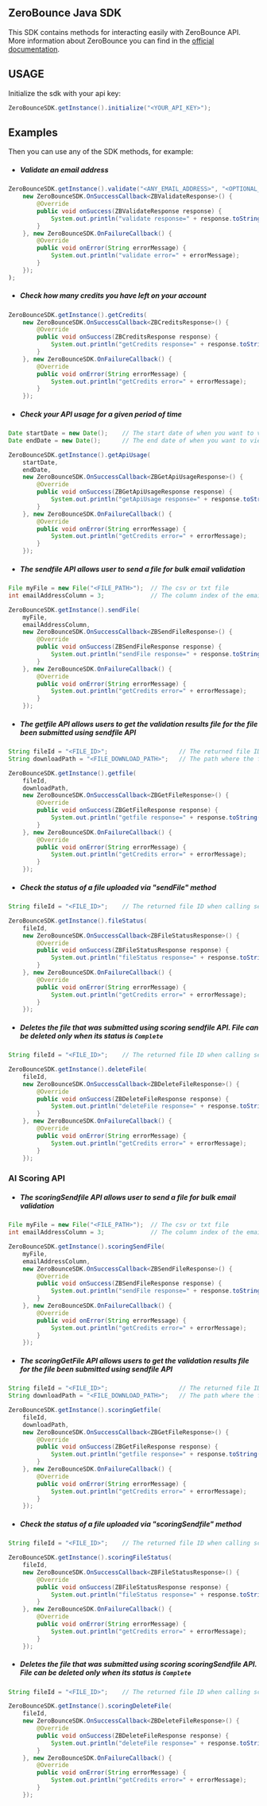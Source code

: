 ## ZeroBounce Java SDK
This SDK contains methods for interacting easily with ZeroBounce API.
More information about ZeroBounce you can find in the [official documentation](https://www.zerobounce.net/docs/).

## USAGE
Initialize the sdk with your api key:
```java 
ZeroBounceSDK.getInstance().initialize("<YOUR_API_KEY>");
```

## Examples
Then you can use any of the SDK methods, for example:
* ##### Validate an email address
```java
ZeroBounceSDK.getInstance().validate("<ANY_EMAIL_ADDRESS>", "<OPTIONAL_IP_ADDRESS>",
    new ZeroBounceSDK.OnSuccessCallback<ZBValidateResponse>() {
        @Override
        public void onSuccess(ZBValidateResponse response) {
            System.out.println("validate response=" + response.toString());
        }
    }, new ZeroBounceSDK.OnFailureCallback() {
        @Override
        public void onError(String errorMessage) {
            System.out.println("validate error=" + errorMessage);
        }
    });
);
```
* ##### Check how many credits you have left on your account
```java
ZeroBounceSDK.getInstance().getCredits(
    new ZeroBounceSDK.OnSuccessCallback<ZBCreditsResponse>() {
        @Override
        public void onSuccess(ZBCreditsResponse response) {
            System.out.println("getCredits response=" + response.toString());
        }
    }, new ZeroBounceSDK.OnFailureCallback() {
        @Override
        public void onError(String errorMessage) {
            System.out.println("getCredits error=" + errorMessage);
        }
    });
```
* ##### Check your API usage for a given period of time
```java
Date startDate = new Date();    // The start date of when you want to view API usage
Date endDate = new Date();      // The end date of when you want to view API usage

ZeroBounceSDK.getInstance().getApiUsage(
    startDate, 
    endDate, 
    new ZeroBounceSDK.OnSuccessCallback<ZBGetApiUsageResponse>() {
        @Override
        public void onSuccess(ZBGetApiUsageResponse response) {
            System.out.println("getApiUsage response=" + response.toString());
        }
    }, new ZeroBounceSDK.OnFailureCallback() {
        @Override
        public void onError(String errorMessage) {
            System.out.println("getCredits error=" + errorMessage);
        }
    });

```
* ##### The sendfile API allows user to send a file for bulk email validation
```java
File myFile = new File("<FILE_PATH>");  // The csv or txt file
int emailAddressColumn = 3;             // The column index of the email address in the file. Index starts at 1

ZeroBounceSDK.getInstance().sendFile(
    myFile,
    emailAddressColumn,
    new ZeroBounceSDK.OnSuccessCallback<ZBSendFileResponse>() {
        @Override
        public void onSuccess(ZBSendFileResponse response) {
            System.out.println("sendFile response=" + response.toString());
        }
    }, new ZeroBounceSDK.OnFailureCallback() {
        @Override
        public void onError(String errorMessage) {
            System.out.println("getCredits error=" + errorMessage);
        }
    });
```
* ##### The getfile API allows users to get the validation results file for the file been submitted using sendfile API
```java
String fileId = "<FILE_ID>";                    // The returned file ID when calling sendfile API
String downloadPath = "<FILE_DOWNLOAD_PATH>";   // The path where the file will be downloaded

ZeroBounceSDK.getInstance().getfile(
    fileId,
    downloadPath,
    new ZeroBounceSDK.OnSuccessCallback<ZBGetFileResponse>() {
        @Override
        public void onSuccess(ZBGetFileResponse response) {
            System.out.println("getfile response=" + response.toString());
        }
    }, new ZeroBounceSDK.OnFailureCallback() {
        @Override
        public void onError(String errorMessage) {
            System.out.println("getCredits error=" + errorMessage);
        }
    });
```
* ##### Check the status of a file uploaded via "sendFile" method
```java
String fileId = "<FILE_ID>";    // The returned file ID when calling sendfile API

ZeroBounceSDK.getInstance().fileStatus(
    fileId,
    new ZeroBounceSDK.OnSuccessCallback<ZBFileStatusResponse>() {
        @Override
        public void onSuccess(ZBFileStatusResponse response) {
            System.out.println("fileStatus response=" + response.toString());
        }
    }, new ZeroBounceSDK.OnFailureCallback() {
        @Override
        public void onError(String errorMessage) {
            System.out.println("getCredits error=" + errorMessage);
        }
    });
```
* ##### Deletes the file that was submitted using scoring sendfile API. File can be deleted only when its status is _`Complete`_
```java
String fileId = "<FILE_ID>";    // The returned file ID when calling sendfile API

ZeroBounceSDK.getInstance().deleteFile(
    fileId,
    new ZeroBounceSDK.OnSuccessCallback<ZBDeleteFileResponse>() {
        @Override
        public void onSuccess(ZBDeleteFileResponse response) {
            System.out.println("deleteFile response=" + response.toString());
        }
    }, new ZeroBounceSDK.OnFailureCallback() {
        @Override
        public void onError(String errorMessage) {
            System.out.println("getCredits error=" + errorMessage);
        }
    });
```

### AI Scoring API

* ##### The scoringSendfile API allows user to send a file for bulk email validation
```java
File myFile = new File("<FILE_PATH>");  // The csv or txt file
int emailAddressColumn = 3;             // The column index of the email address in the file. Index starts at 1

ZeroBounceSDK.getInstance().scoringSendFile(
    myFile,
    emailAddressColumn,
    new ZeroBounceSDK.OnSuccessCallback<ZBSendFileResponse>() {
        @Override
        public void onSuccess(ZBSendFileResponse response) {
            System.out.println("sendFile response=" + response.toString());
        }
    }, new ZeroBounceSDK.OnFailureCallback() {
        @Override
        public void onError(String errorMessage) {
            System.out.println("getCredits error=" + errorMessage);
        }
    });
```
* ##### The scoringGetFile API allows users to get the validation results file for the file been submitted using sendfile API
```java
String fileId = "<FILE_ID>";                    // The returned file ID when calling scoringSendfile API
String downloadPath = "<FILE_DOWNLOAD_PATH>";   // The path where the file will be downloaded

ZeroBounceSDK.getInstance().scoringGetfile(
    fileId,
    downloadPath,
    new ZeroBounceSDK.OnSuccessCallback<ZBGetFileResponse>() {
        @Override
        public void onSuccess(ZBGetFileResponse response) {
            System.out.println("getfile response=" + response.toString());
        }
    }, new ZeroBounceSDK.OnFailureCallback() {
        @Override
        public void onError(String errorMessage) {
            System.out.println("getCredits error=" + errorMessage);
        }
    });
```
* ##### Check the status of a file uploaded via "scoringSendfile" method
```java
String fileId = "<FILE_ID>";    // The returned file ID when calling scoringSendfile API

ZeroBounceSDK.getInstance().scoringFileStatus(
    fileId,
    new ZeroBounceSDK.OnSuccessCallback<ZBFileStatusResponse>() {
        @Override
        public void onSuccess(ZBFileStatusResponse response) {
            System.out.println("fileStatus response=" + response.toString());
        }
    }, new ZeroBounceSDK.OnFailureCallback() {
        @Override
        public void onError(String errorMessage) {
            System.out.println("getCredits error=" + errorMessage);
        }
    });
```
* ##### Deletes the file that was submitted using scoring scoringSendfile API. File can be deleted only when its status is _`Complete`_
```java
String fileId = "<FILE_ID>";    // The returned file ID when calling scoringSendfile API

ZeroBounceSDK.getInstance().scoringDeleteFile(
    fileId,
    new ZeroBounceSDK.OnSuccessCallback<ZBDeleteFileResponse>() {
        @Override
        public void onSuccess(ZBDeleteFileResponse response) {
            System.out.println("deleteFile response=" + response.toString());
        }
    }, new ZeroBounceSDK.OnFailureCallback() {
        @Override
        public void onError(String errorMessage) {
            System.out.println("getCredits error=" + errorMessage);
        }
    });
```
